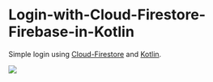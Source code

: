 # Login-with-Cloud-Firestore-Firebase-in-Kotlin

Simple login using [Cloud-Firestore](https://firebase.google.com/docs/firestore/quickstart?hl=es-419) and [Kotlin](https://kotlinlang.org/).

![](https://i.pinimg.com/originals/2f/dc/74/2fdc7429852aa382c796c3364e444d8c.gif)

